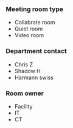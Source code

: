 ### Meeting room type
 - Collabrate room 
 - Quiet room
 - Video room

### Department contact
 - Chris Z
 - Shadow H
 - Harmann swiss

### Room owner
 - Facility
 - IT
 - CT
 
